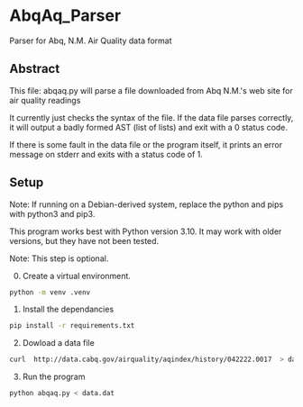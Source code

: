 # AbqAq_Parser
Parser for Abq, N.M. Air Quality data format


## Abstract

This file: abqaq.py will parse a file downloaded from Abq N.M.'s web site for air quality readings

It currently just checks the syntax of the file.
If the data file parses correctly, it will output a badly formed AST (list of
lists) and exit with a 0 status code.


If there is some fault in the data file or the program itself, it prints an error message
on stderr and exits with a status code of 1.

## Setup

Note: If running on a Debian-derived system, replace the python and pips with python3 and pip3.

This program works best with Python version 3.10. It may work with older versions, but they have not been tested.

Note: This step is optional.

0. Create a virtual environment.

```bash
python -m venv .venv
```

1.  Install the dependancies

```bash
pip install -r requirements.txt
```

2. Dowload a data file

```bash
curl  http://data.cabq.gov/airquality/aqindex/history/042222.0017  > data.dat
```



3. Run the program

```bash
python abqaq.py < data.dat
```
